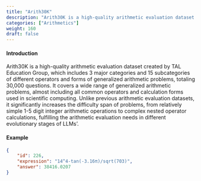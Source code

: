 ```yaml
---
title: "Arith30K"
description: "Arith30K is a high-quality arithmetic evaluation dataset created by TAL Education Group, which includes 3 major categories and 15 subcategories of different operators and forms of generalized arithmetic problems, totaling 30,000 questions. It covers a wide range of generalized arithmetic problems, almost including all common operators and calculation forms used in scientific computing. Unlike previous arithmetic evaluation datasets, it significantly increases the difficulty span of problems, from relatively simple 1-5 digit integer arithmetic operations to complex nested operator calculations, fulfilling the arithmetic evaluation needs in different evolutionary stages of LLMs’."
categories: ["Arithmetics"]
weight: 160
draft: false
---
```


#### Introduction

Arith30K is a high-quality arithmetic evaluation dataset created by TAL Education Group, which includes 3 major categories and 15 subcategories of different operators and forms of generalized arithmetic problems, totaling 30,000 questions. It covers a wide range of generalized arithmetic problems, almost including all common operators and calculation forms used in scientific computing. Unlike previous arithmetic evaluation datasets, it significantly increases the difficulty span of problems, from relatively simple 1-5 digit integer arithmetic operations to complex nested operator calculations, fulfilling the arithmetic evaluation needs in different evolutionary stages of LLMs’.

#### Example

```json
{
    "id": 226,
    "expression": "14^4-tan(-3.16π)/sqrt(703)",
    "answer": 38416.0207
}
```